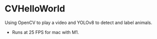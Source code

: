 # CVHelloWorld

Using OpenCV to play a video and YOLOv8 to detect and label animals. 
- Runs at 25 FPS for mac with M1. 
